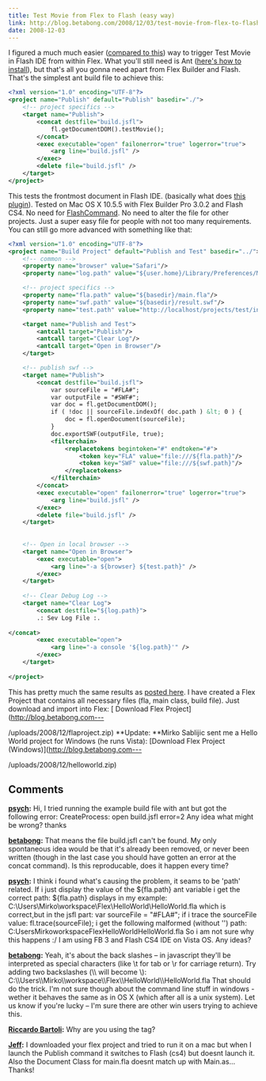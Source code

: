 ```yaml
---
title: Test Movie from Flex to Flash (easy way)
link: http://blog.betabong.com/2008/12/03/test-movie-from-flex-to-flash-easy-way/
date: 2008-12-03
---
```



I figured a much much easier ([compared to this](/2008/11/29/flex-builder-t-flash-ide)) way to trigger Test Movie in Flash IDE from within Flex. What you'll still need is Ant ([here's how to install](http://blog.jodybrewster.net/2008/04/09/installing-ant-in-flex-builder-3/)), but that's all you gonna need apart from Flex Builder and Flash. That's the simplest ant build file to achieve this: 
    
    
```xml
<?xml version="1.0" encoding="UTF-8"?>
<project name="Publish" default="Publish" basedir="./">
    <!-- project specifics -->
    <target name="Publish">
        <concat destfile="build.jsfl">
            fl.getDocumentDOM().testMovie();
        </concat>
        <exec executable="open" failonerror="true" logerror="true">
            <arg line="build.jsfl" />
        </exec>
        <delete file="build.jsfl" />
    </target>
</project>
```
This tests the frontmost document in Flash IDE. (basically what does [this plugin](http://theflashblog.com/?p=482)). Tested on Mac OS X 10.5.5 with Flex Builder Pro 3.0.2 and Flash CS4. No need for [FlashCommand](http://www.mikechambers.com/blog/2008/05/02/flashcommand-for-os-x-updated-to-work-with-flash-cs3/). No need to alter the file for other projects. Just a super easy file for people with not too many requirements. You can still go more advanced with something like that: 
    
    
    
    
```xml
<?xml version="1.0" encoding="UTF-8"?>
<project name="Build Project" default="Publish and Test" basedir="../">
    <!-- common -->
    <property name="browser" value="Safari"/>
    <property name="log.path" value="${user.home}/Library/Preferences/Macromedia/Flash Player/Logs/flashlog.txt"/>

    <!-- project specifics -->
    <property name="fla.path" value="${basedir}/main.fla"/>
    <property name="swf.path" value="${basedir}/result.swf"/>
    <property name="test.path" value="http://localhost/projects/test/index.html" />

    <target name="Publish and Test">
        <antcall target="Publish"/>
        <antcall target="Clear Log"/>
        <antcall target="Open in Browser"/>
    </target>

    <!-- publish swf -->
    <target name="Publish">
        <concat destfile="build.jsfl">
            var sourceFile = "#FLA#";
            var outputFile = "#SWF#";
            var doc = fl.getDocumentDOM();
            if ( !doc || sourceFile.indexOf( doc.path ) &lt; 0 ) {
                doc = fl.openDocument(sourceFile);
            }
            doc.exportSWF(outputFile, true);
            <filterchain>
                <replacetokens begintoken="#" endtoken="#">
                    <token key="FLA" value="file:///${fla.path}"/>
                    <token key="SWF" value="file:///${swf.path}"/>
                </replacetokens>
            </filterchain>
        </concat>
        <exec executable="open" failonerror="true" logerror="true">
            <arg line="build.jsfl" />
        </exec>
        <delete file="build.jsfl" />
    </target>
    
    
    <!-- Open in local browser -->
    <target name="Open in Browser">
        <exec executable="open">
            <arg line="-a ${browser} ${test.path}" />
        </exec>
    </target>
    
    <!-- Clear Debug Log -->
    <target name="Clear Log">
        <concat destfile="${log.path}">                                                                                                            
        .: Sev Log File :.
        
</concat>
        <exec executable="open">
            <arg line="-a console '${log.path}'" />
        </exec>
    </target>
    
</project>
```

This has pretty much the same results as [posted here](/2008/11/29/flex-builder-t-flash-ide/). I have created a Flex Project that contains all necessary files (fla, main class, build file). Just download and import into Flex: [ Download Flex Project](http://blog.betabong.com---

/uploads/2008/12/flaproject.zip) **Update: **Mirko Sablijic sent me a Hello World project for Windows (he runs Vista): [Download Flex Project (Windows)](http://blog.betabong.com---

/uploads/2008/12/helloworld.zip)

## Comments

**[psych](#9 "2008-12-04 21:27:19"):** Hi, I tried running the example build file with ant but got the following error: CreateProcess: open build.jsfl error=2 Any idea what might be wrong? thanks

**[betabong](#10 "2008-12-05 05:32:22"):** That means the file build.jsfl can't be found. My only spontaneous idea would be that it's already been removed, or never been written (though in the last case you should have gotten an error at the concat command). Is this reproducable, does it happen every time?

**[psych](#11 "2008-12-06 13:57:28"):** I think i found what's causing the problem, it seams to be 'path' related. If i just display the value of the ${fla.path} ant variable i get the correct path: ${fla.path} displays in my example: C:\Users\Mirko\workspace\Flex\HelloWorld\HelloWorld.fla which is correct,but in the jsfl part: var sourceFile = "#FLA#"; if i trace the sourceFile value: fl.trace(sourceFile); i get the following malformed (without '\') path: C:UsersMirkoworkspaceFlexHelloWorldHelloWorld.fla So i am not sure why this happens :/ I am using FB 3 and Flash CS4 IDE on Vista OS. Any ideas?

**[betabong](#12 "2008-12-06 14:11:11"):** Yeah, it's about the back slashes – in javascript they'll be interpreted as special characters (like \t for tab or \r for carriage return). Try adding two backslashes (\\\ will become \\): C:\\\Users\\\Mirko\\\workspace\\\Flex\\\HelloWorld\\\HelloWorld.fla That should do the trick. I'm not sure though about the command line stuff in windows - wether it behaves the same as in OS X (which after all is a unix system). Let us know if you're lucky – I'm sure there are other win users trying to achieve this.

**[Riccardo Bartoli](#26 "2009-03-15 21:35:20"):** Why are you using the tag?

**[Jeff](#77 "2010-02-01 19:47:10"):** I downloaded your flex project and tried to run it on a mac but when I launch the Publish command it switches to Flash (cs4) but doesnt launch it. Also the Document Class for main.fla doesnt match up with Main.as... Thanks!

